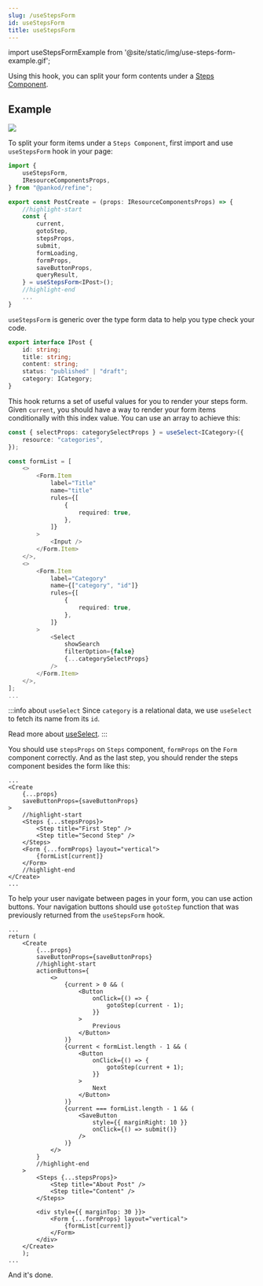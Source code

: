 ```yaml
---
slug: /useStepsForm
id: useStepsForm
title: useStepsForm
---
```


import useStepsFormExample from '@site/static/img/use-steps-form-example.gif';

Using this hook, you can split your form contents under a [Steps Component](https://ant.design/components/steps/).

## Example

<div style={{textAlign: "center"}}>
    <img src={useStepsFormExample} />
</div>

To split your form items under a `Steps Component`, first import and use `useStepsForm` hook in your page:

```ts title="src/pages/posts/create.tsx"
import {
    useStepsForm,
    IResourceComponentsProps,
} from "@pankod/refine";

export const PostCreate = (props: IResourceComponentsProps) => {
    //highlight-start
    const {
        current,
        gotoStep,
        stepsProps,
        submit,
        formLoading,
        formProps,
        saveButtonProps,
        queryResult,
    } = useStepsForm<IPost>();
    //highlight-end
    ...
}
```

`useStepsForm` is generic over the type form data to help you type check your code. 

```ts title="src/interfaces/IPost.d.ts"
export interface IPost {
    id: string;
    title: string;
    content: string;
    status: "published" | "draft";
    category: ICategory;
}
```

This hook returns a set of useful values for you to render your steps form. Given `current`, you should have a way to render your form items conditionally with this index value. You can use an array to achieve this: 

```ts
const { selectProps: categorySelectProps } = useSelect<ICategory>({
    resource: "categories",
});

const formList = [
    <>
        <Form.Item
            label="Title"
            name="title"
            rules={[
                {
                    required: true,
                },
            ]}
        >
            <Input />
        </Form.Item>
    </>,
    <>
        <Form.Item
            label="Category"
            name={["category", "id"]}
            rules={[
                {
                    required: true,
                },
            ]}
        >
            <Select
                showSearch
                filterOption={false}
                {...categorySelectProps}
            />
        </Form.Item>
    </>,
];
...
```
:::info about `useSelect`
Since `category` is a relational data, we use `useSelect` to fetch its name from its `id`.

Read more about [useSelect](useSelect.md).
:::

You should use `stepsProps` on `Steps` component, `formProps` on the `Form` component correctly. And as the last step, you should render the steps component besides the form like this:

```tsx
...
<Create
    {...props}
    saveButtonProps={saveButtonProps}
>
    //highlight-start
    <Steps {...stepsProps}>
        <Step title="First Step" />
        <Step title="Second Step" />
    </Steps>
    <Form {...formProps} layout="vertical">
        {formList[current]}
    </Form>
    //highlight-end
</Create>
...
```

To help your user navigate between pages in your form, you can use action buttons. Your navigation buttons should use `gotoStep` function that was previously returned from the `useStepsForm` hook.

```tsx
...
return (
    <Create
        {...props}
        saveButtonProps={saveButtonProps}
        //highlight-start
        actionButtons={
            <>
                {current > 0 && (
                    <Button
                        onClick={() => {
                            gotoStep(current - 1);
                        }}
                    >
                        Previous
                    </Button>
                )}
                {current < formList.length - 1 && (
                    <Button
                        onClick={() => {
                            gotoStep(current + 1);
                        }}
                    >
                        Next
                    </Button>
                )}
                {current === formList.length - 1 && (
                    <SaveButton
                        style={{ marginRight: 10 }}
                        onClick={() => submit()}
                    />
                )}
            </>
        }
        //highlight-end
    >
        <Steps {...stepsProps}>
            <Step title="About Post" />
            <Step title="Content" />
        </Steps>

        <div style={{ marginTop: 30 }}>
            <Form {...formProps} layout="vertical">
                {formList[current]}
            </Form>
        </div>
    </Create>
    );
...
```

And it's done.
